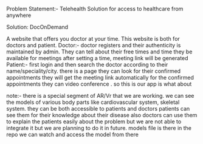 Problem Statement:- Telehealth Solution for access to healthcare from anywhere

Solution: DocOnDemand


A website that offers you doctor at your time.
This website is both for doctors and patient.
Doctor:- doctor registers and their authenticity is maintained by admin.
They can tell about their free times and time they be available for meetings
after setting a time, meeting link will be generated
Patient:- first login and then search the doctor according to their name/speciality/city.
there is a page they can look for their confirmed appointments
they will get the meeting link automatically for the confirmed appointments
they can video conference .
so this is our app is what about

note:- there is a special segment of AR/Vr that we are working. we can see the models of various body parts like cardiovascular system, skeletal system.
they can be both accessible to patients and doctors
patients can see them for their knowledge about their disease
also doctors can use them to explain the patients easily about the problem
but we are not able to integrate it but we are planning to do it in future.
models file is there in the repo we can watch and access the model from there 
